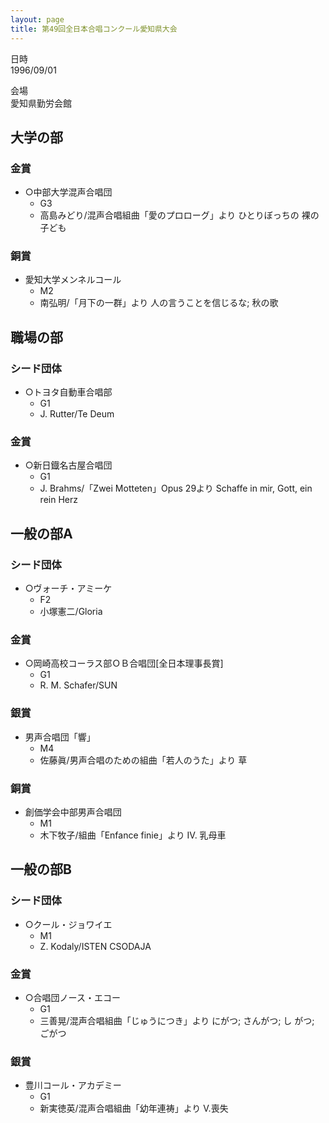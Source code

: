 ```yaml
---
layout: page
title: 第49回全日本合唱コンクール愛知県大会
---
```

 日時  
1996/09/01

 会場  
愛知県勤労会館

大学の部
--------

### 金賞

-   ○中部大学混声合唱団
    -   G3
    -   高島みどり/混声合唱組曲「愛のプロローグ」より ひとりぼっちの 裸の子ども

### 銅賞

-   愛知大学メンネルコール
    -   M2
    -   南弘明/「月下の一群」より 人の言うことを信じるな; 秋の歌

職場の部
--------

### シード団体

-   ○トヨタ自動車合唱部
    -   G1
    -   J. Rutter/Te Deum

### 金賞

-   ○新日鐡名古屋合唱団
    -   G1
    -   J. Brahms/「Zwei Motteten」Opus 29より Schaffe in mir, Gott, ein
        rein Herz

一般の部A
---------

### シード団体

-   ○ヴォーチ・アミーケ
    -   F2
    -   小塚憲二/Gloria

### 金賞

-   ○岡崎高校コーラス部ＯＢ合唱団\[全日本理事長賞\]
    -   G1
    -   R. M. Schafer/SUN

### 銀賞

-   男声合唱団「響」
    -   M4
    -   佐藤眞/男声合唱のための組曲「若人のうた」より 草

### 銅賞

-   創価学会中部男声合唱団
    -   M1
    -   木下牧子/組曲「Enfance finie」より IV. 乳母車

一般の部B
---------

### シード団体

-   ○クール・ジョワイエ
    -   M1
    -   Z. Kodaly/ISTEN CSODAJA

### 金賞

-   ○合唱団ノース・エコー
    -   G1
    -   三善晃/混声合唱組曲「じゅうにつき」より にがつ; さんがつ; し がつ; ごがつ

### 銀賞

-   豊川コール・アカデミー
    -   G1
    -   新実徳英/混声合唱組曲「幼年連祷」より V.喪失
